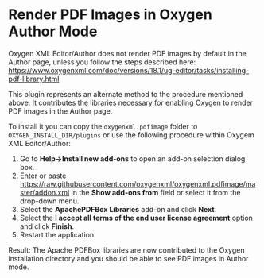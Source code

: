# Render PDF Images in Oxygen Author Mode

Oxygen XML Editor/Author does not render PDF images by default in the Author page, unless you follow the steps described here:
https://www.oxygenxml.com/doc/versions/18.1/ug-editor/tasks/installing-pdf-library.html

This plugin represents an alternate method to the procedure mentioned above. It contributes the libraries necessary for enabling Oxygen to render PDF images in the Author page.

To install it you can copy the `oxygenxml.pdfimage` folder to `OXYGEN_INSTALL_DIR/plugins` or use the following procedure within Oxygem XML Editor/Author:

1. Go to **Help->Install new add-ons** to open an add-on selection dialog box.
2. Enter or paste https://raw.githubusercontent.com/oxygenxml/oxygenxml.pdfimage/master/addon.xml in the **Show add-ons from** field or select it from the drop-down menu.
3. Select the **ApachePDFBox Libraries** add-on and click **Next**.
4. Select the **I accept all terms of the end user license agreement** option and click **Finish**.
5. Restart the application.

Result: The Apache PDFBox libraries are now contributed to the Oxygen installation directory and you should be able to see PDF images in Author mode.
